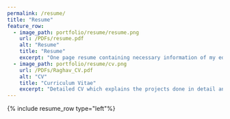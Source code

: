 ```yaml
---
permalink: /resume/
title: "Resume"
feature_row:
  - image_path: portfolio/resume/resume.png
    url: /PDFs/resume.pdf
    alt: "Resume"
    title: "Resume"
    excerpt: "One page resume containing necessary information of my education, skills and projects. "
  - image_path: portfolio/resume/cv.png
    url: /PDFs/Raghav_CV.pdf
    alt: "CV"
    title: "Curriculum Vitae"
    excerpt: "Detailed CV which explains the projects done in detail and includes additional information."
---
```

{% include resume_row type="left"%}
